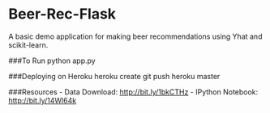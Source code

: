 Beer-Rec-Flask
==============

A basic demo application for making beer recommendations using Yhat and scikit-learn.

###To Run
    python app.py

###Deploying on Heroku
    heroku create
    git push heroku master

###Resources
    - Data Download: http://bit.ly/1bkCTHz
    - IPython Notebook: http://bit.ly/14Wl64k
